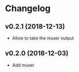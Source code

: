 # Changelog

## v0.2.1 (2018-12-13)

* Allow to take the muxer output

## v0.2.0 (2018-12-03)

* Add muxer
